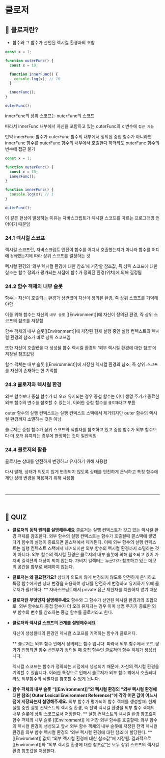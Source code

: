 # 클로저

## 📌 클로저란?

- 함수와 그 함수가 선언된 렉시컬 환경과의 조합

```jsx
const x = 1;

function outerFunc() {
  const x = 10;

  function innerFunc() {
    console.log(x); // 10
  }

  innerFunc();
}

outerFunc();
```

innerFunc의 상위 스코프는 outerFunc의 스코프

따라서 innerFunc 내부에서 자신을 포함하고 있는 outerFunc의 x 변수에 `접근 가능`

만약 innerFunc 함수가 outerFunc 함수의 내부에서 정의된 중첩 함수가 아니라면 innerFunc 함수를 outerFunc 함수의 내부에서 호출한다 하더라도 outerFunc 함수의 변수에 접근 불가

```jsx
const x = 1;

function outerFunc() {
  const x = 10;
  innerFunc();
}

function innerFunc() {
  console.log(x); // 1
}

outerFunc();
```

이 같은 현상이 발생하는 이유는 자바스크립트가 렉시컬 스코프를 따르는 프로그래밍 언어이기 때문임

### 24.1 렉시컬 스코프

렉시컬 스코프란, 자바스크립트 엔진이 함수를 어디서 호출했는지가 아니라 함수를 어디에 `정의`했는지에 따라 상위 스코프를 결정하는 것

렉시컬 환경의 ‘외부 렉시컬 환경에 대한 참조’에 저장할 참조값, 즉 상위 스코프에 대한 참조는 함수 정의가 평가되는 시점에 함수가 정의된 환경(위치)에 의해 결정됨

### 24.2 함수 객체의 내부 슬롯

함수는 자신이 호출되는 환경과 상관없이 자신이 정의된 환경, 즉 상위 스코프를 기억해야함

이를 위해 함수는 자신의 `내부 슬롯` [[Environment]]에 자신이 정의된 환경, 즉 상위 스코프의 참조를 저장함

함수 객체의 내부 슬롯[[Environment]]에 저장된 현재 실행 중인 실행 컨텍스트의 렉시컬 환경의 참조가 바로 상위 스코프임

또한 자신이 호출됐을 때 생성될 함수 렉시컬 환경의 ‘외부 렉시컬 환경에 대한 참조’에 저장될 참조값임

함수 객체는 내부 슬롯 [[Environment]]에 저장한 렉시컬 환경의 참조, 즉 상위 스코프를 자신이 존재하는 한 기억함

### 24.3 클로저와 렉시컬 환경

외부 함수보다 중첩 함수가 더 오래 유지되는 경우 중첩 함수는 이미 생명 주기가 종료한 외부 함수의 변수를 참조할 수 있는데, 이러한 중첩 함수를 `클로저`라고 부름

outer 함수의 실행 컨텍스트는 실행 컨텍스트 스택에서 제거되지만 outer 함수의 렉시컬 환경까지 소멸하는 것은 아님

클로저는 중첩 함수가 상위 스코프의 식별자를 참조하고 있고 중첩 함수가 외부 함수보다 더 오래 유지되는 경우에 한정하는 것이 일반적임

### 24.4 클로저의 활용

클로저는 상태를 안전하게 변경하고 유지하기 위해 사용함

다시 말해, 상태가 의도치 않게 변경되지 않도록 상태를 안전하게 은닉하고 특정 함수에게만 상태 변경을 허용하기 위해 사용함

<br>

---

<br>

## 📌 **QUIZ**

- **클로저의 동작 원리를 설명해주세요**
  클로저는 실행 컨텍스트가 갖고 있는 렉시컬 환경 객체를 참조한다.
  외부 함수의 실행 컨텍스트는 함수가 호출될때 콜스택에 쌓였다가 함수의 실행이 종료되면 콜스택에서 제거된다.
  이때 외부 함수의 실행 컨텍스트는 실행 컨텍스트 스택에서 제거되지만 외부 함수의 렉시컬 환경까지 소멸하는 것이 아니다.
  외부 함수의 렉시컬 환경은 클로저의 내부 슬롯에 의해 참조되고 있어 가지비 컬렉션의 대상이 되지 않는다. 가비지 컬렉터는 누군가가 참조하고 있는 메모리 공간을 함부로 해제하지 않는다.
- **클로저는 왜 필요한가요?**
  상태가 의도치 않게 변경되지 않도록 안전하게 은닉하고 특정 함수에게만 상태 변경을 허용하여 상태를 안전하게 변경하고 유지하기 위해 클로저가 필요하다.
  \*\* 자바스크립트에서 private 접근 제한자를 지원하지 않기 때문
- **클로저란 무엇인지 설명해주세요**
  함수와 그 함수가 선언된 렉시컬 환경과의 조합으로, 외부 함수보다 중첩 함수가 더 오래 유지되는 경우 이미 생명 주기가 종료한 외부 함수의 변수를 참조하는 중첩 함수를 클로저라고 한다.
- **클로저와 렉시컬 스코프의 관계를 설명해주세요**

  자신이 생성될때의 환경인 렉시컬 스코프를 기억하는 함수가 클로저다.

  \*\* 클로저는 외부 함수 안에서 정의되는 함수 입니다. 따라서 외부 함수에서 코드 평가가 진행되면 함수 선언부가 정의될 때 중첩 함수인 클로저의 함수 객체가 생성됩니다.

  렉시컬 스코프는 함수가 정의되는 시점에서 생성되기 때문에, 자신의 렉시컬 환경을 기억할 수 있습니다. 이러한 특징으로 인해서 클로저가 외부 함수 밖에서 호출되더라도 외부함수의 식별자를 참조할 수 있게 됩니다.

- **함수 객체의 내부 슬롯** **“[[Environment]]”와 렉시컬 환경의 “외부 렉시컬 환경에 대한 참조( Outer Lexical Environment Reference)”에 각각 어떤 값이 어느시점에 저장되는지 설명해주세요.**
  외부 함수가 평가되어 함수 객체를 생성할때:
  현재 실행 중인 실행 컨텍스트의 렉시컬 환경, 즉 전역 렉시컬 환경을 외부 함수 객체의 내부 슬롯에 상위 스코프로서 저장한다.
  \*\* 실행 컨텍스트의 렉시컬 환경 참조값이 함수 객체의 내부 슬롯 [[Environment]] 에 저장
  외부 함수를 호출할때:
  외부 함수의 렉시컬 환경이 생성되고 앞서 외부 함수 객체의 내부 슬롯에 저장된 전역 렉시컬 환경을 외부 함수 렉시컬 환경의 ‘외부 렉시컬 환경에 대한 참조’에 할당한다.
  \*\* [[Enviroment]] 값이 “외부 렉시컬 환경에 대한 참조값”에 저장됨. 결과적으로 [[Enviroment]]와 “외부 렉시컬 환경에 대한 참조값”은 모두 상위 스코프의 렉시컬 환경 참조값을 저장한다.
